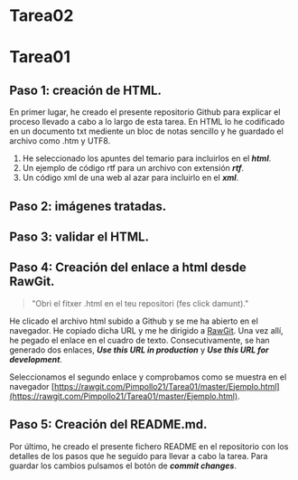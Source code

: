 # Tarea02

# Tarea01
## Paso 1: creación de HTML.
En primer lugar, he creado el presente repositorio Github para explicar el proceso llevado a cabo a lo largo de esta tarea. En HTML lo he codificado en un documento txt mediente un bloc de notas sencillo y he guardado el archivo como .htm y UTF8.

1. He seleccionado los apuntes del temario para incluirlos en el **_html_**.
2. Un ejemplo de código rtf para un archivo con extensión **_rtf_**.
3. Un código xml de una web al azar para incluirlo en el **_xml_**.

## Paso 2: imágenes tratadas.

## Paso 3: validar el HTML.


## Paso 4: Creación del enlace a html desde RawGit.
> "Obri el fitxer .html en el teu repositori (fes click damunt)."  

He clicado el archivo html subido a Github y se me ha abierto en el navegador. He copiado dicha URL y me he dirigido a [RawGit](https://rawgit.com). Una vez allí, he pegado el enlace en el cuadro de texto. Consecutivamente, se han generado dos enlaces, **_Use this URL in production_** y **_Use this URL for development_**.

Seleccionamos el segundo enlace y comprobamos como se muestra en el navegador [https://rawgit.com/Pimpollo21/Tarea01/master/Ejemplo.html](https://rawgit.com/Pimpollo21/Tarea01/master/Ejemplo.html).

## Paso 5: Creación del README.md.
Por último, he creado el presente fichero README en el repositorio con los detalles de los pasos que he seguido para llevar a cabo la tarea. Para guardar los cambios pulsamos el botón de **_commit changes_**.
